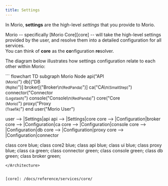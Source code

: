```yaml
---
title: Settings
---
```


In Morio, __settings__ are the high-level _settings_ that you provide to Morio.

Morio -- specifically [Morio Core][core] -- will take the high-level settings
provided by the user,  and resolve them into a detailed configuration for all
services.  
You can think of <b>core</b> as the <b>co</b>nfiguration <b>re</b>solver.

The diagram below illustrates how settings configuration relate to each
other within Morio:

<Architecture caption="Schematic overview of how core resolved the high-level Morio settings into a detailed configuration for each service">
```
flowchart TD
  subgraph Morio Node
    api("API<br /><small>(Morio)</small>")
    db[("DB<br /><small>(Rqlite)</small>")]
    broker[("Broker\n<small>(RedPanda)</small>")]
    ca("CA\n<small>(SmallStep)</small>")
    connector("Connector<br/><small>(Logstash)</small>")
    console("Console\n<small>(RedPanda)</small>")
    core("Core<br /><small>(Morio)</small>")
    proxy("Proxy<br /><small>(Traefik)</small>")
  end
  user("Morio User")

  user --> |Settings|api
  api --> |Settings|core
  core --> |Configuration|broker
  core --> |Configuration|ca
  core --> |Configuration|console
  core --> |Configuration|db
  core --> |Configuration|proxy
  core --> |Configuration|connector

  class core blue;
  class core2 blue;
  class api blue;
  class ui blue;
  class proxy blue;
  class ca green;
  class connector green;
  class console green;
  class db green;
  class broker green;
```
</Architecture>


[core]: /docs/reference/services/core/

